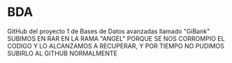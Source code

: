 # BDA
GitHub del proyecto 1 de Bases de Datos avanzadas llamado "GiBank"
SUBIMOS EN RAR EN LA RAMA "ANGEL" PORQUE SE NOS CORROMPIO EL CODIGO Y LO ALCANZAMOS A RECUPERAR, Y POR TIEMPO NO PUDIMOS SUBIRLO AL GITHUB NORMALMENTE

